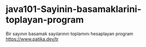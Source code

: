 # java101-Sayinin-basamaklarini-toplayan-program
Bir sayının basamak sayılarının toplamını hesaplayan program
https://www.patika.dev/tr
